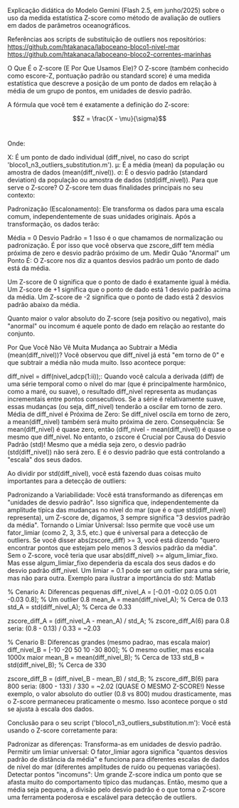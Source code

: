 Explicação didática do Modelo Gemini (Flash 2.5, em junho/2025) sobre o uso da medida estatística Z-score como método de avaliação de outliers em dados de parâmetros oceanográficos.

Referências aos scripts de substituição de outliers nos repositórios:
https://github.com/htakanaca/laboceano-bloco1-nivel-mar
https://github.com/htakanaca/laboceano-bloco2-correntes-marinhas


O Que É o Z-score (E Por Que Usamos Ele)?
O Z-score (também conhecido como escore-Z, pontuação padrão ou standard score) é uma medida estatística que descreve a posição de um ponto de dados em relação à média de um grupo de pontos, em unidades de desvio padrão.

A fórmula que você tem é exatamente a definição do Z-score:

$$Z = \frac{X - \mu}{\sigma}$$
​
 
Onde:

X: É um ponto de dado individual (diff_nivel, no caso do script 'bloco1_n3_outliers_substitution.m').
μ: É a média (mean) da população ou amostra de dados (mean(diff_nivel)).
σ: É o desvio padrão (standard deviation) da população ou amostra de dados (std(diff_nivel)).
Para que serve o Z-score?
O Z-score tem duas finalidades principais no seu contexto:

Padronização (Escalonamento): Ele transforma os dados para uma escala comum, independentemente de suas unidades originais. Após a transformação, os dados terão:

Média = 0
Desvio Padrão = 1 Isso é o que chamamos de normalização ou padronização. É por isso que você observa que zscore_diff tem média próxima de zero e desvio padrão próximo de um.
Medir Quão "Anormal" um Ponto É: O Z-score nos diz a quantos desvios padrão um ponto de dado está da média.

Um Z-score de 0 significa que o ponto de dado é exatamente igual à média.
Um Z-score de +1 significa que o ponto de dado está 1 desvio padrão acima da média.
Um Z-score de -2 significa que o ponto de dado está 2 desvios padrão abaixo da média.

Quanto maior o valor absoluto do Z-score (seja positivo ou negativo), mais "anormal" ou incomum é aquele ponto de dado em relação ao restante do conjunto.

Por Que Você Não Vê Muita Mudança ao Subtrair a Média (mean(diff_nivel))?
Você observou que diff_nivel já está "em torno de 0" e que subtrair a média não muda muito. Isso acontece porque:

diff_nivel = diff(nivel_adcp(1:ii));: Quando você calcula a derivada (diff) de uma série temporal como o nível do mar (que é principalmente harmônico, como a maré, ou suave), o resultado diff_nivel representa as mudanças incrementais entre pontos consecutivos. Se a série é relativamente suave, essas mudanças (ou seja, diff_nivel) tenderão a oscilar em torno de zero.
Média de diff_nivel é Próxima de Zero: Se diff_nivel oscila em torno de zero, a mean(diff_nivel) também será muito próxima de zero.
Consequência: Se mean(diff_nivel) é quase zero, então (diff_nivel - mean(diff_nivel)) é quase o mesmo que diff_nivel.
No entanto, o zscore é Crucial por Causa do Desvio Padrão (std)!
Mesmo que a média seja zero, o desvio padrão (std(diff_nivel)) não será zero. E é o desvio padrão que está controlando a "escala" dos seus dados.

Ao dividir por std(diff_nivel), você está fazendo duas coisas muito importantes para a detecção de outliers:

Padronizando a Variabilidade: Você está transformando as diferenças em "unidades de desvio padrão". Isso significa que, independentemente da amplitude típica das mudanças no nível do mar (que é o que std(diff_nivel) representa), um Z-score de, digamos, 3 sempre significa "3 desvios padrão da média".
Tornando o Limiar Universal: Isso permite que você use um fator_limiar (como 2, 3, 3.5, etc.) que é universal para a detecção de outliers.
Se você disser abs(zscore_diff) >= 3, você está dizendo "quero encontrar pontos que estejam pelo menos 3 desvios padrão da média".
Sem o Z-score, você teria que usar abs(diff_nivel) >= algum_limiar_fixo. Mas esse algum_limiar_fixo dependeria da escala dos seus dados e do desvio padrão diff_nivel. Um limiar = 0.1 pode ser um outlier para uma série, mas não para outra.
Exemplo para ilustrar a importância do std:
Matlab

% Cenario A: Diferencas pequenas
diff_nivel_A = [-0.01 -0.02 0.05 0.01 -0.03 0.8]; % Um outlier 0.8
mean_A = mean(diff_nivel_A); % Cerca de 0.13
std_A = std(diff_nivel_A);   % Cerca de 0.33

zscore_diff_A = (diff_nivel_A - mean_A) / std_A;
% zscore_diff_A(6) para 0.8 seria: (0.8 - 0.13) / 0.33 = ~2.03

% Cenario B: Diferencas grandes (mesmo padrao, mas escala maior)
diff_nivel_B = [-10 -20 50 10 -30 800]; % O mesmo outlier, mas escala 1000x maior
mean_B = mean(diff_nivel_B); % Cerca de 133
std_B = std(diff_nivel_B);   % Cerca de 330

zscore_diff_B = (diff_nivel_B - mean_B) / std_B;
% zscore_diff_B(6) para 800 seria: (800 - 133) / 330 = ~2.02 (QUASE O MESMO Z-SCORE!)
Nesse exemplo, o valor absoluto do outlier (0.8 vs 800) mudou drasticamente, mas o Z-score permaneceu praticamente o mesmo. Isso acontece porque o std se ajusta à escala dos dados.

Conclusão para o seu script ('bloco1_n3_outliers_substitution.m'):
Você está usando o Z-score corretamente para:

Padronizar as diferenças: Transforma-as em unidades de desvio padrão.
Permitir um limiar universal: O fator_limiar agora significa "quantos desvios padrão de distância da média" e funciona para diferentes escalas de dados de nível do mar (diferentes amplitudes de ruído ou pequenas variações).
Detectar pontos "incomuns": Um grande Z-score indica um ponto que se afasta muito do comportamento típico das mudanças.
Então, mesmo que a média seja pequena, a divisão pelo desvio padrão é o que torna o Z-score uma ferramenta poderosa e escalável para detecção de outliers.

